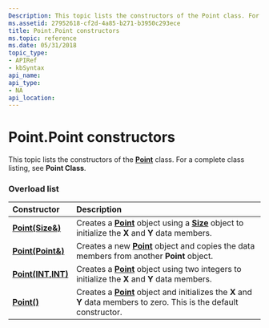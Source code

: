 ```yaml
---
Description: This topic lists the constructors of the Point class. For a complete class listing, see Point Class.
ms.assetid: 27952618-cf2d-4a85-b271-b3950c293ece
title: Point.Point constructors
ms.topic: reference
ms.date: 05/31/2018
topic_type: 
- APIRef
- kbSyntax
api_name: 
api_type: 
- NA
api_location: 
---
```


# Point.Point constructors

This topic lists the constructors of the [**Point**](/windows/desktop/api/gdiplustypes/nl-gdiplustypes-point) class. For a complete class listing, see **Point Class**.

### Overload list



| Constructor                                                | Description                                                                                                                                                                      |
|:-----------------------------------------------------------|:---------------------------------------------------------------------------------------------------------------------------------------------------------------------------------|
| [**Point(Size&)**](https://msdn.microsoft.com/en-us/library/ms535013(v=VS.85).aspx)   | Creates a [**Point**](/windows/desktop/api/gdiplustypes/nl-gdiplustypes-point) object using a [**Size**](/windows/desktop/api/gdiplustypes/nl-gdiplustypes-size) object to initialize the **X** and **Y** data members.<br/> |
| [**Point(Point&)**](https://msdn.microsoft.com/en-us/library/ms535012(v=VS.85).aspx) | Creates a new [**Point**](/windows/desktop/api/gdiplustypes/nl-gdiplustypes-point) object and copies the data members from another **Point** object.<br/>                                           |
| [**Point(INT,INT)**](https://msdn.microsoft.com/en-us/library/ms535011(v=VS.85).aspx)  | Creates a [**Point**](/windows/desktop/api/gdiplustypes/nl-gdiplustypes-point) object using two integers to initialize the **X** and **Y** data members.<br/>                                       |
| [**Point()**](https://msdn.microsoft.com/en-us/library/ms535010(v=VS.85).aspx)             | Creates a [**Point**](/windows/desktop/api/gdiplustypes/nl-gdiplustypes-point) object and initializes the **X** and **Y** data members to zero. This is the default constructor.<br/>               |



 

 




